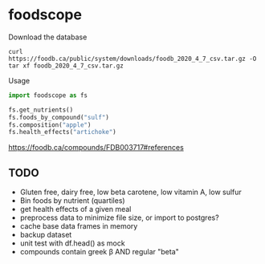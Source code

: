 # foodscope

Download the database
```
curl https://foodb.ca/public/system/downloads/foodb_2020_4_7_csv.tar.gz -O
tar xf foodb_2020_4_7_csv.tar.gz
```

Usage

```python
import foodscope as fs

fs.get_nutrients()
fs.foods_by_compound("sulf")
fs.composition("apple")
fs.health_effects("artichoke")
```

https://foodb.ca/compounds/FDB003717#references

## TODO
- Gluten free, dairy free, low beta carotene, low vitamin A, low sulfur
- Bin foods by nutrient (quartiles)
- get health effects of a given meal
- preprocess data to minimize file size, or import to postgres?
- cache base data frames in memory
- backup dataset
- unit test with df.head() as mock
- compounds contain greek β AND regular "beta"
